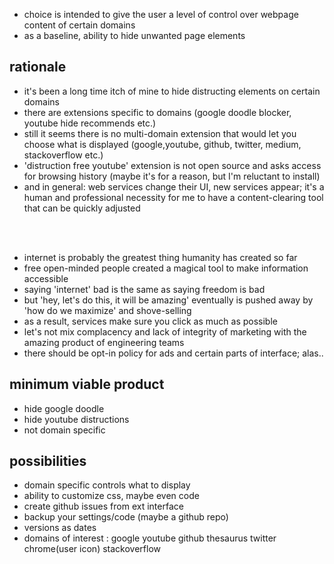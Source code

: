
- choice is intended to give the user a level of control over webpage content of certain domains
- as a baseline, ability to hide unwanted page elements

## rationale

- it's been a long time itch of mine to hide distructing elements on certain domains
- there are extensions specific to domains (google doodle blocker, youtube hide recommends etc.)
- still it seems there is no multi-domain extension that would let you choose what is displayed (google,youtube, github, twitter, medium, stackoverflow etc.)
- 'distruction free youtube' extension is not open source and asks access for browsing history (maybe it's for a reason, but I'm reluctant to install) 
- and in general: web services change their UI, new services appear; it's a human  and  professional necessity for me to have a content-clearing tool that can be quickly adjusted
<br/>
<br/>

- internet is probably the greatest thing humanity has created so far
- free open-minded people created a magical tool to make information accessible
- saying 'internet' bad is the same as saying freedom is bad
- but 'hey, let's do this, it will be amazing' eventually is pushed away by 'how do we maximize' and shove-selling
- as a result, services make sure you click as much as possible
- let's not mix complacency and lack of integrity of marketing with the amazing product of engineering teams
- there should be opt-in policy for ads and certain parts of interface; alas..

## minimum viable product

- hide google doodle
- hide youtube distructions
- not domain specific

## possibilities

- domain specific controls what to display
- ability to customize css, maybe even code 
- create github issues from ext interface
- backup your settings/code (maybe a github repo)
- versions as dates
- domains of interest : google youtube github thesaurus twitter chrome(user icon) stackoverflow

